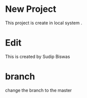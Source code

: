 # New Project 

This project is create in local system .

# Edit 

This is created by Sudip Biswas

# branch

change the branch to the master
